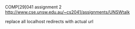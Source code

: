 COMP[29]041 assignment 2
http://www.cse.unsw.edu.au/~cs2041/assignments/UNSWtalk

replace all localhost redirects with actual url

